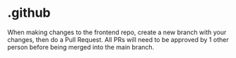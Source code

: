 # .github

When making changes to the frontend repo, create a new branch with your changes, then do a Pull Request. All PRs will need to be approved by 1 other person before being merged into the main branch. 
